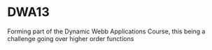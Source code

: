 # DWA13
Forming part of the Dynamic Webb Applications Course, this being a challenge going over higher order functions
